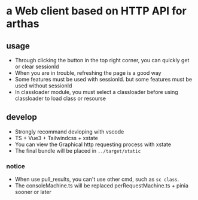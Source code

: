 # a Web client based on HTTP API for arthas

## usage

* Through clicking the button in the top right corner, you can quickly get or clear sessionId
* When you are in trouble, refreshing the page is a good way
* Some features must be used with sessionId. but some features must be used without sessionId
* In classloader module, you must select a classloader before using classloader to load class or resourse

## develop

* Strongly recommand devloping with vscode
* TS + Vue3 + Tailwindcss + xstate
* You can view the Graphical http requesting process with xstate
* The final bundle will be placed in `../target/static`

### notice

* When use pull_results, you can't use other cmd, such as ```sc class```.  
* The consoleMachine.ts will be replaced perRequestMachine.ts + pinia sooner or later

